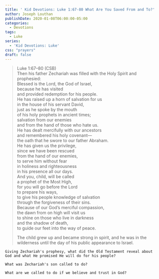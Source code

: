 ```yaml
---
title: ' Kid Devotions: Luke 1:67-80 What Are You Saved From and To?'
author: Joseph Louthan
publishDate: 2020-01-08T06:00:00-05:00
categories:
  - Devotions
tags:
  - Luke
series:
  - 'Kid Devotions: Luke'
css: "prayers"
draft: false
---
```


>Luke 1:67–80 (CSB)  
>Then his father Zechariah was filled with the Holy Spirit and prophesied:  
>      Blessed is the Lord, the God of Israel,  
>      because he has visited  
>      and provided redemption for his people.  
>      He has raised up a horn of salvation for us  
>      in the house of his servant David,  
>      just as he spoke by the mouth  
>      of his holy prophets in ancient times;  
>      salvation from our enemies  
>      and from the hand of those who hate us.  
>      He has dealt mercifully with our ancestors  
>      and remembered his holy covenant—  
>      the oath that he swore to our father Abraham.  
>      He has given us the privilege,  
>      since we have been rescued  
>      from the hand of our enemies,  
>      to serve him without fear  
>      in holiness and righteousness  
>      in his presence all our days.  
>      And you, child, will be called  
>      a prophet of the Most High,  
>      for you will go before the Lord  
>      to prepare his ways,  
>      to give his people knowledge of salvation  
>      through the forgiveness of their sins.  
>      Because of our God’s merciful compassion,  
>      the dawn from on high will visit us  
>      to shine on those who live in darkness  
>      and the shadow of death,  
>      to guide our feet into the way of peace.  
>
>The child grew up and became strong in spirit, and he was in the wilderness until the day of his public appearance to Israel.

```text
Giving Zechariah's prophesy, what did the Old Testament reveal about God and what He promised He will do for his people?

What was Zechariah's son called to do?

What are we called to do if we believe and trust in God?
```